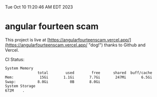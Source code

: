 Tue Oct 10 11:20:46 AM EDT 2023

# angular fourteen scam


This project is live at [https://angularfourteenscam.vercel.app/](https://angularfourteenscam.vercel.app/ "dog!") thanks to Github and Vercel.

CI Status: 

```bash
System Memory
               total        used        free      shared  buff/cache   available
Mem:            15Gi       1.1Gi       7.7Gi       247Mi       6.5Gi        13Gi
Swap:          8.0Gi          0B       8.0Gi
System Storage
672M	.
```
```bash
